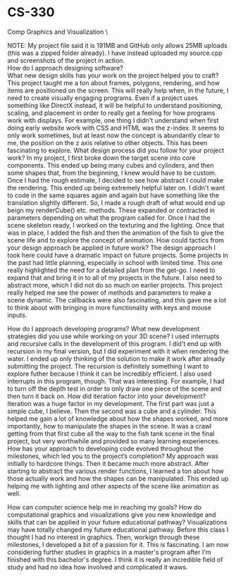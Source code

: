 # CS-330
Comp Graphics and Visualization
\

NOTE: My project file said it is 191MB and GitHub only allows 25MB uploads (this was a zipped folder already). I have instead uploaded my source.cpp and screenshots of the project in action.\
How do I approach designing software?\
    What new design skills has your work on the project helped you to craft?
    This project taught me a ton about frames, polygons, rendering, and how items are positioned on the screen. This will really help when, in the future, I need to create visually engaging programs. Even if a project uses something like DirectX instead, it will be helpful to understand positioning, scaling, and placement in order to really get a feeling for how programs work with displays. For example, one thing I didn't understand when first doing early website work with CSS and HTML was the z-index. It seems to only work sometimes, but at least now the concept is abundantly clear to me, the position on the z axis relative to other objects. This has been fascinating to explore.
    What design process did you follow for your project work?
    In my project, I first broke down the target scene into core components. This ended up being many cubes and cylinders, and then some shapes that, from the beginning, I knew would have to be custom. Once I had the rough estimate, I decided to see how abstract I could make the rendering. This ended up being extremely helpful later on. I didn't want to code in the same squares again and again but have something like the translation slightly different. So, I made a rough draft of what would end up beign my renderCube() etc. methods. These expanded or contracted in parameters depending on what the program called for. Once I had the scene skeleton ready, I worked on the texturing and the lighting. Once that was in place, I added the fish and then the animation of the fish to give the scene life and to explore the concept of animation.
    How could tactics from your design approach be applied in future work?
    The design approach I took here could have a dramatic impact on future projects. Some projects in the past had little planning, especially in school with limited time. This one really highlighted the need for a detailed plan from the get-go. I need to expand that and bring it in to all of my projects in the future. I also need to abstract more, which I did not do so much on earlier projects. This project really helped me see the power of methods and parameters to make a scene dynamic. The callbacks were also fascinating, and this gave me a lot to think about with bringing in more functionality with keys and mouse inputs.
    
How do I approach developing programs?
    What new development strategies did you use while working on your 3D scene?
    I used interrupts and recursive calls in the development of this program. I did't end up with recursion in my final version, but I did experiment with it when rendering the water. I ended up only thinking of the solution to make it work after already submitting the project. The recursion is definitely something I want to explore futher because I think it can be incredibly efficient. I also used interrupts in this program, though. That was interesting. For example, I had to turn off the depth test in order to only draw one piece of the scene and then turn it back on.
    How did iteration factor into your development?
    Iteration was a huge factor in my development. The first part was just a simple cube, I believe. Then the second was a cube and a cylinder. This helped me gain a lot of knowledge about how the shapes worked, and more importantly, how to manipulate the shapes in the scene. It was a crawl getting from that first cube all the way to the fish tank scene in the final project, but very worthwhile and provided so many learning experiences.
    How has your approach to developing code evolved throughout the milestones, which led you to the project’s completion?
    My approach was initially to hardcore things. Then it became much more abstract. After starting to abstract the various render functions, I learned a ton about how those actually work and how the shapes can be manipulated. This ended up helping me with lighting and other aspects of the scene like animation as well.

How can computer science help me in reaching my goals?
    How do computational graphics and visualizations give you new knowledge and skills that can be applied in your future educational pathway?
    Visualizations may have totally changed my future educational pathway. Before this class I thought I had no interest in graphics. Then, workign through these milestones, I developed a bit of a passion for it. This is fascinating. I am now considering further studies in graphics in a master's program after I'm finished with this bachelor's degree. I think it is really an incredible field of study and had no idea how involved and complicated it waws.

